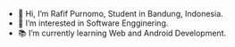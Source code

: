 - 👋 Hi, I’m Rafif Purnomo, Student in Bandung, Indonesia.
- 👀 I’m interested in Software Engginering.
- 📚 I’m currently learning Web and Android Development.
<!---
rafifpurnomo/rafifpurnomo is a ✨ special ✨ repository because its `README.md` (this file) appears on your GitHub profile.
You can click the Preview link to take a look at your changes.
--->
